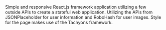 Simple and responsive React.js framework application utilizing a few outside APIs to create a stateful web application. Utilizing the APIs from JSONPlaceholder for user information and RoboHash for user images. Style for the page makes use of the Tachyons framework.
